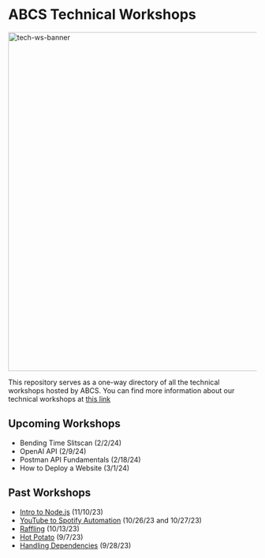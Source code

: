 # ABCS Technical Workshops
<img width="687" alt="tech-ws-banner" src="https://github.com/UT-ABCS/tech-workshops/assets/91110018/d2bc00c6-26db-434b-907a-ffdfcbcd6fcf"> <br />

This repository serves as a one-way directory of all the technical workshops hosted by ABCS. You can find more information about our technical workshops at [this link](https://docs.google.com/presentation/d/1mFly4h2b66m_EZagm5tvR_IFqSbQC3uuGXhcmf9tqpA/edit?usp=sharing)

## Upcoming Workshops
- Bending Time Slitscan (2/2/24)
- OpenAI API (2/9/24)
- Postman API Fundamentals (2/18/24)
- How to Deploy a Website (3/1/24)

## Past Workshops
- [Intro to Node.js](https://github.com/UT-ABCS/intro-to-node-ws) (11/10/23)
- [YouTube to Spotify Automation](https://github.com/UT-ABCS/youtube-to-spotify-py) (10/26/23 and 10/27/23)
- [Raffling](https://github.com/UT-ABCS/raffle-ws) (10/13/23)
- [Hot Potato](https://github.com/UT-ABCS/hot-potato-ws) (9/7/23)
- [Handling Dependencies](https://github.com/UT-ABCS/handling-dependencies) (9/28/23)
